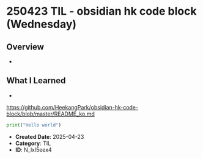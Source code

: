 # 250423 TIL - obsidian hk code block (Wednesday)

## Overview
-
## What I Learned
- 
https://github.com/HeekangPark/obsidian-hk-code-block/blob/master/README_ko.md
```python title:"Title of the code block"
print("Hello world")
```

- **Created Date**: 2025-04-23
- **Category**: TIL
- **ID**: N_lxl5eex4